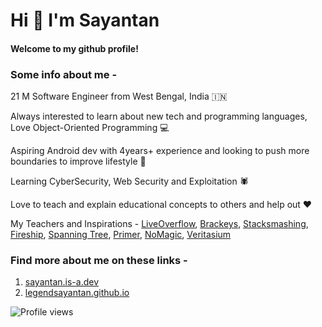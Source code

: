 # Hi 👋 I'm Sayantan

#### Welcome to my github profile!

### Some info about me -

21 M Software Engineer from West Bengal, India 🇮🇳

Always interested to learn about new tech and programming languages, Love Object-Oriented Programming 💻

Aspiring Android dev with 4years+ experience and looking to push more boundaries to improve lifestyle 🚀

Learning CyberSecurity, Web Security and Exploitation 🕷

Love to teach and explain educational concepts to others and help out ❤

My Teachers and Inspirations -
[LiveOverflow](https://www.youtube.com/@LiveOverflow), [Brackeys](https://www.youtube.com/@Brackeys), [Stacksmashing](https://www.youtube.com/@stacksmashing), [Fireship](https://www.youtube.com/@Fireship), [Spanning Tree](https://www.youtube.com/@SpanningTree), [Primer](https://www.youtube.com/@PrimerBlobs), [NoMagic](http://www.youtube.com/@NoMagicVideos), [Veritasium](https://www.youtube.com/@veritasium)

### Find more about me on these links -
1. [sayantan.is-a.dev](https://sayantan.is-a.dev)
2. [legendsayantan.github.io](https://legendsayantan.github.io)

![Profile views](https://counter.kuber.studio/legendsayantan/dark/count.svg)
